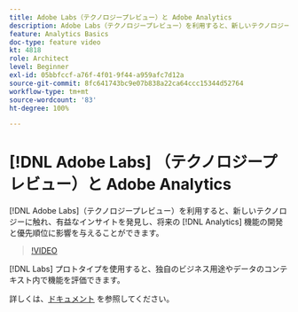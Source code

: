 ```yaml
---
title: Adobe Labs（テクノロジープレビュー）と Adobe Analytics
description: Adobe Labs（テクノロジープレビュー）を利用すると、新しいテクノロジーに触れ、有益なインサイトを発見し、将来の Analytics 機能の開発と優先順位に影響を与えることができます。
feature: Analytics Basics
doc-type: feature video
kt: 4818
role: Architect
level: Beginner
exl-id: 05bbfccf-a76f-4f01-9f44-a959afc7d12a
source-git-commit: 8fc641743bc9e07b838a22ca64ccc15344d52764
workflow-type: tm+mt
source-wordcount: '83'
ht-degree: 100%

---
```


# [!DNL Adobe Labs] （テクノロジープレビュー）と Adobe Analytics

[!DNL Adobe Labs]（テクノロジープレビュー）を利用すると、新しいテクノロジーに触れ、有益なインサイトを発見し、将来の [!DNL Analytics] 機能の開発と優先順位に影響を与えることができます。

>[!VIDEO](https://video.tv.adobe.com/v/37006/?quality=12&learn=on&captions=jpn)

[!DNL Labs] プロトタイプを使用すると、独自のビジネス用途やデータのコンテキスト内で機能を評価できます。

詳しくは、[ドキュメント](https://experienceleague.adobe.com/docs/analytics/analyze/tech-previews/overview.html?lang=ja) を参照してください。

